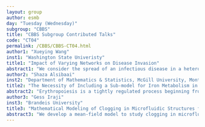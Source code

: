 ```yaml
---
layout: group
author: esmb
day: "Tuesday (Wednesday)"
subgroup: "CBBS"
title: "CBBS Subgroup Contributed Talks"
code: "CT04"
permalink: /CBBS/CBBS-CT04.html
author1: "Xueying Wang"
inst1: "Washington State Univeristy"
title1: "Impact of Varying Networks on Disease Invasion"
abstract1: "We consider the spread of an infectious disease in a heterogeneous environment, modelled as a network of patches. We focus on the invasibility of the disease, as quantified by the corresponding value of an approximation to the network basic reproduction number, $mathcal{R}_0$, and study how changes in the network structure affect the value of  $mathcal{R}_0$.  We provide a detailed analysis for two model networks, a star and a path, and discuss the changes to the corresponding network structure that yield the largest decrease in  $mathcal{R}_0$. We develop  both combinatorial and matrix analytic techniques, and illustrate our theoretical results by simulations with the exact $mathcal{R}_0$."
author2: "Shaza Alsibaai"
inst2: "Department of Mathematics & Statistics, McGill University, Montréal, Canada."
title2: "The Necessity of Including a Sub-model for Iron Metabolism in Mathematical Modelling of Erythropoiesis"
abstract2: "Erythropoiesis is a tightly regulated process beginning from hematopoietic stem cells (HSCs) and ending with mature red blood cells (RBCs). Hemoglobin within RBCs is responsible for transporting oxygen to body tissues. During erythropoiesis, about 20 to 25 mg of iron are used each day for hemoglobin synthesis, and most of this comes from recycling senescent RBCs. Many mathematical models of erythropoiesis in the literature neglect iron metabolism during erythropoiesis. However, such models are not useful in scenarios where there is iron overload or iron deficiency. At the same time, to understand the underlying control mechanisms, we seek to minimize the number of variables in the model, to circumvent issues with parameter identifiability that arise in ODE many-compartment models. In this talk, I will discuss a mathematical model we propose to capture the main physiological features of erythropoiesis. The model consists of five coupled delay differential equations, three of which track the iron during erythropoiesis including the hemoglobin iron within RBCs, and the other two equations model the dynamics of the major regulating hormones. I will present the derivation of the model, the positivity property of the model's solutions and the stability of its homeostatic steady state, and its numerical implementation."
author3: "Gess Iraji"
inst3: "Brandeis University"
title3: "Mathematical Modeling of Clogging in Microfluidic Structures from Simple to Complex Geometries"
abstract3: "We develop a mean-field model to study clogging in microfluidic devices and microvascular networks. Clogging in microfluidic cell sorters, which sort cells based on deformability, leads to disruptions in their performance, lower predictability and reliability, and a shorter lifetime in some cases. Our mean-field approach predicts the time of failure of single-column devices with a constant pressure gradient, constant flow rate, or independent channels. In addition, it provides insight into the clogging time and behavior of multiple-column devices and more complex porous structures, such as microvascular networks. To confirm our results, we use a time-driven stochastic simulation, numerically solve systems of differential equations, and use tools from probability theory and reliability engineering. In the case of capillary beds, we consider how the graph Laplacian spectrum provides some insight into the progress of clogging in the network."
---
```

